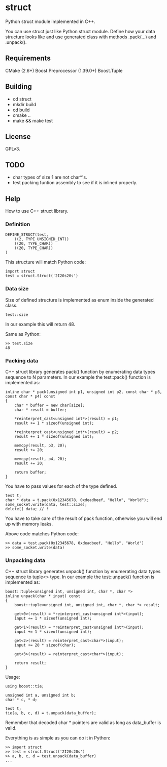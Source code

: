# struct

Python struct module implemented in C++.

You can use struct just like Python struct module. Define how your data structure looks like and use generated class with methods .pack(...) and .unpack().

## Requirements

CMake (2.6+)
Boost.Preprocessor (1.39.0+)
Boost.Tuple

## Building

* cd struct
* mkdir build
* cd build
* cmake ..
* make && make test

## License

GPLv3.

## TODO

* char types of size 1 are not char*'s.
* test packing funtion assembly to see if it is inlined properly.

## Help

How to use C++ struct library.

### Definition

	DEFINE_STRUCT(test,
		((2, TYPE_UNSIGNED_INT))
		((20, TYPE_CHAR))
		((20, TYPE_CHAR))
	)

This structure will match Python code:

	import struct
	test = struct.Struct('2I20s20s')

### Data size

Size of defined structure is implemented as enum inside the generated class.

	test::size

In our example this will return 48.

Same as Python:

	>> test.size
	48

### Packing data

C++ struct library generates pack() function by enumerating data types sequence to N parameters. In our example the test::pack() function is implemented as:

	inline char * pack(unsigned int p1, unsigned int p2, const char * p3, const char * p4) const
	{
		char * buffer = new char[size];
		char * result = buffer;
		
		*reinterpret_cast<unsigned int*>(result) = p1;
		result += 1 * sizeof(unsigned int);
		
		*reinterpret_cast<unsigned int*>(result) = p2;
		result += 1 * sizeof(unsigned int);
		
		memcpy(result, p3, 20);
		result += 20;
		
		memcpy(result, p4, 20);
		result += 20;
		
		return buffer;
	}
	
You have to pass values for each of the type defined.

	test t;
	char * data = t.pack(0x12345678, 0xdeadbeef, "Hello", "World");
	some_socket.write(data, test::size);
	delete[] data; // !

You have to take care of the result of pack function, otherwise you will end up with memory leaks.

Above code matches Python code:

	>> data = test.pack(0x12345678, 0xdeadbeef, "Hello", "World")
	>> some_socket.write(data)

### Unpacking data

C++ struct library generates unpack() function by enumerating data types sequence to tuple<> type. In our example the test::unpack() function is implemented as:

	boost::tuple<unsigned int, unsigned int, char *, char *>
	inline unpack(char * input) const
	{
		boost::tuple<unsigned int, unsigned int, char *, char *> result;
		
		get<0>(result) = *reinterpret_cast<unsigned int*>(input);
		input += 1 * sizeof(unsigned int);
		
		get<1>(result) = *reinterpret_cast<unsigned int*>(input);
		input += 1 * sizeof(unsigned int);
		
		get<2>(result) = reinterpret_cast<char*>(input);
		input += 20 * sizeof(char);
		
		get<3>(result) = reinterpret_cast<char*>(input);
		
		return result;
	}
	
Usage:

	using boost::tie;
	
	unsigned int a, unsigned int b;
	char * c, * d;
	
	test t;
	tie(a, b, c, d) = t.unpack(data_buffer);
	

Remember that decoded char * pointers are valid as long as data_buffer is valid.

Everything is as simple as you can do it in Python:

	>> import struct
	>> test = struct.Struct('2I20s20s')
	>> a, b, c, d = test.unpack(data_buffer)
	...
